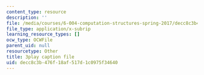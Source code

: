 ```yaml
---
content_type: resource
description: ''
file: /media/courses/6-004-computation-structures-spring-2017/decc8c3b476f18af517d1c0975f34640_M-ZgVhzvh24.srt
file_type: application/x-subrip
learning_resource_types: []
ocw_type: OCWFile
parent_uid: null
resourcetype: Other
title: 3play caption file
uid: decc8c3b-476f-18af-517d-1c0975f34640
---
```

